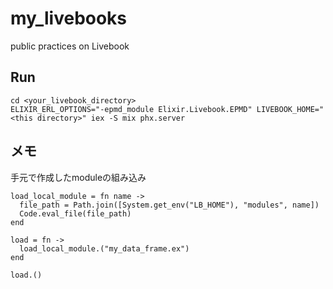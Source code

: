 # my_livebooks

public practices on Livebook

## Run

```
cd <your_livebook_directory>
ELIXIR_ERL_OPTIONS="-epmd_module Elixir.Livebook.EPMD" LIVEBOOK_HOME="<this directory>" iex -S mix phx.server
```


## メモ

手元で作成したmoduleの組み込み

```
load_local_module = fn name ->
  file_path = Path.join([System.get_env("LB_HOME"), "modules", name])
  Code.eval_file(file_path)
end

load = fn ->
  load_local_module.("my_data_frame.ex")
end

load.()
```
